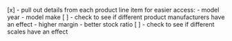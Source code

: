 [x] - pull out details from each product line item for easier access:
      - model year
      - model make
[ ] - check to see if different product manufacturers have an effect
      - higher margin
      - better stock ratio
[ ] - check to see if different scales have an effect